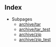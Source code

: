 # 

## Index

* Subpages
  * [archive/tar](archive/tar.md)
  * [archive/tar_test](archive/tar_test.md)
  * [archive/zip](archive/zip.md)
  * [archive/zip_test](archive/zip_test.md)


